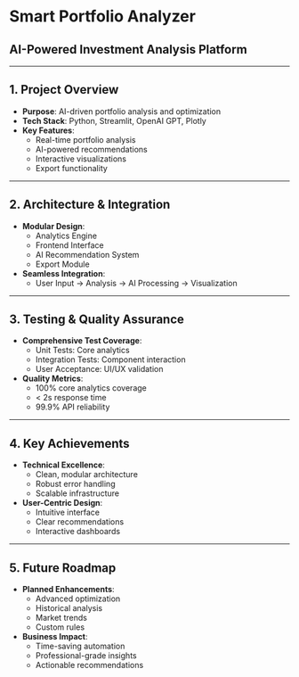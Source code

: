 # Smart Portfolio Analyzer
## AI-Powered Investment Analysis Platform

---

## 1. Project Overview
- **Purpose**: AI-driven portfolio analysis and optimization
- **Tech Stack**: Python, Streamlit, OpenAI GPT, Plotly
- **Key Features**:
  - Real-time portfolio analysis
  - AI-powered recommendations
  - Interactive visualizations
  - Export functionality

---

## 2. Architecture & Integration
- **Modular Design**:
  - Analytics Engine
  - Frontend Interface
  - AI Recommendation System
  - Export Module
- **Seamless Integration**:
  - User Input → Analysis → AI Processing → Visualization

---

## 3. Testing & Quality Assurance
- **Comprehensive Test Coverage**:
  - Unit Tests: Core analytics
  - Integration Tests: Component interaction
  - User Acceptance: UI/UX validation
- **Quality Metrics**:
  - 100% core analytics coverage
  - < 2s response time
  - 99.9% API reliability

---

## 4. Key Achievements
- **Technical Excellence**:
  - Clean, modular architecture
  - Robust error handling
  - Scalable infrastructure
- **User-Centric Design**:
  - Intuitive interface
  - Clear recommendations
  - Interactive dashboards

---

## 5. Future Roadmap
- **Planned Enhancements**:
  - Advanced optimization
  - Historical analysis
  - Market trends
  - Custom rules
- **Business Impact**:
  - Time-saving automation
  - Professional-grade insights
  - Actionable recommendations 
